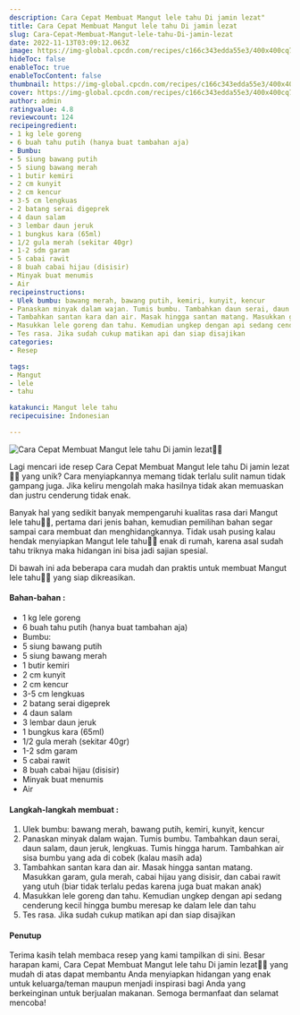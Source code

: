 ```yaml
---
description: Cara Cepat Membuat Mangut lele tahu Di jamin lezat"
title: Cara Cepat Membuat Mangut lele tahu Di jamin lezat
slug: Cara-Cepat-Membuat-Mangut-lele-tahu-Di-jamin-lezat
date: 2022-11-13T03:09:12.063Z
image: https://img-global.cpcdn.com/recipes/c166c343edda55e3/400x400cq70/photo.jpg
hideToc: false
enableToc: true
enableTocContent: false
thumbnail: https://img-global.cpcdn.com/recipes/c166c343edda55e3/400x400cq70/photo.jpg
cover: https://img-global.cpcdn.com/recipes/c166c343edda55e3/400x400cq70/photo.jpg
author: admin
ratingvalue: 4.8
reviewcount: 124
recipeingredient:
- 1 kg lele goreng
- 6 buah tahu putih (hanya buat tambahan aja)
- Bumbu:
- 5 siung bawang putih
- 5 siung bawang merah
- 1 butir kemiri
- 2 cm kunyit
- 2 cm kencur
- 3-5 cm lengkuas
- 2 batang serai digeprek
- 4 daun salam
- 3 lembar daun jeruk
- 1 bungkus kara (65ml)
- 1/2 gula merah (sekitar 40gr)
- 1-2 sdm garam
- 5 cabai rawit
- 8 buah cabai hijau (disisir)
- Minyak buat menumis
- Air
recipeinstructions:
- Ulek bumbu: bawang merah, bawang putih, kemiri, kunyit, kencur
- Panaskan minyak dalam wajan. Tumis bumbu. Tambahkan daun serai, daun salam, daun jeruk, lengkuas. Tumis hingga harum. Tambahkan air sisa bumbu yang ada di cobek (kalau masih ada)
- Tambahkan santan kara dan air. Masak hingga santan matang. Masukkan garam, gula merah, cabai hijau yang disisir, dan cabai rawit yang utuh (biar tidak terlalu pedas karena juga buat makan anak)
- Masukkan lele goreng dan tahu. Kemudian ungkep dengan api sedang cenderung kecil hingga bumbu meresap ke dalam lele dan tahu
- Tes rasa. Jika sudah cukup matikan api dan siap disajikan
categories:
- Resep

tags:
- Mangut
- lele
- tahu

katakunci: Mangut lele tahu
recipecuisine: Indonesian

---
```


![Cara Cepat Membuat Mangut lele tahu Di jamin lezat👩‍🍳](https://img-global.cpcdn.com/recipes/c166c343edda55e3/400x400cq70/photo.jpg)

Lagi mencari ide resep Cara Cepat Membuat Mangut lele tahu Di jamin lezat👩‍🍳 yang unik? Cara menyiapkannya memang tidak terlalu sulit namun tidak gampang juga. Jika keliru mengolah maka hasilnya tidak akan memuaskan dan justru cenderung tidak enak.

Banyak hal yang sedikit banyak mempengaruhi kualitas rasa dari Mangut lele tahu👩‍🍳, pertama dari jenis bahan, kemudian pemilihan bahan segar sampai cara membuat dan menghidangkannya. Tidak usah pusing kalau hendak menyiapkan Mangut lele tahu👩‍🍳 enak di rumah, karena asal sudah tahu triknya maka hidangan ini bisa jadi sajian spesial.

Di bawah ini ada beberapa cara mudah dan praktis untuk membuat Mangut lele tahu👩‍🍳 yang siap dikreasikan.

<!--inarticleads1-->

#### Bahan-bahan :

- 1 kg lele goreng
- 6 buah tahu putih (hanya buat tambahan aja)
- Bumbu:
- 5 siung bawang putih
- 5 siung bawang merah
- 1 butir kemiri
- 2 cm kunyit
- 2 cm kencur
- 3-5 cm lengkuas
- 2 batang serai digeprek
- 4 daun salam
- 3 lembar daun jeruk
- 1 bungkus kara (65ml)
- 1/2 gula merah (sekitar 40gr)
- 1-2 sdm garam
- 5 cabai rawit
- 8 buah cabai hijau (disisir)
- Minyak buat menumis
- Air

<!--inarticleads2-->

#### Langkah-langkah membuat :

1. Ulek bumbu: bawang merah, bawang putih, kemiri, kunyit, kencur
1. Panaskan minyak dalam wajan. Tumis bumbu. Tambahkan daun serai, daun salam, daun jeruk, lengkuas. Tumis hingga harum. Tambahkan air sisa bumbu yang ada di cobek (kalau masih ada)
1. Tambahkan santan kara dan air. Masak hingga santan matang. Masukkan garam, gula merah, cabai hijau yang disisir, dan cabai rawit yang utuh (biar tidak terlalu pedas karena juga buat makan anak)
1. Masukkan lele goreng dan tahu. Kemudian ungkep dengan api sedang cenderung kecil hingga bumbu meresap ke dalam lele dan tahu
1. Tes rasa. Jika sudah cukup matikan api dan siap disajikan

#### Penutup

Terima kasih telah membaca resep yang kami tampilkan di sini. Besar harapan kami, Cara Cepat Membuat Mangut lele tahu Di jamin lezat👩‍🍳 yang mudah di atas dapat membantu Anda menyiapkan hidangan yang enak untuk keluarga/teman maupun menjadi inspirasi bagi Anda yang berkeinginan untuk berjualan makanan. Semoga bermanfaat dan selamat mencoba!